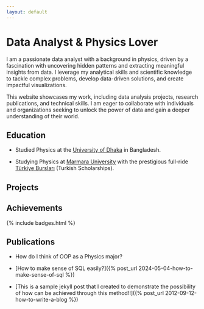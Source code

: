 ```yaml
---
layout: default
---
```



<!-- Introduction -->
# Data Analyst & Physics Lover

I am a passionate data analyst with a background in physics, driven by a fascination with uncovering hidden patterns and extracting meaningful insights from data. I leverage my analytical skills and scientific knowledge to tackle complex problems, develop data-driven solutions, and create impactful visualizations.

This website showcases my work, including data analysis projects, research publications, and technical skills. I am eager to collaborate with individuals and organizations seeking to unlock the power of data and gain a deeper understanding of their world.


<!-- Educational information -->
## Education

- Studied Physics at the [University of Dhaka](https://www.du.ac.bd/) in Bangladesh.

- Studying Physics at [Marmara University](http://fzk.fen.marmara.edu.tr/en/) with the prestigious full-ride [Türkiye Bursları](https://www.turkiyeburslari.gov.tr/) (Turkish Scholarships).


<!-- Projects -->
## Projects


<!-- Acquired certifications -->
## Achievements

{% include badges.html %}

<!-- Publications: blog, tutorial, papers, learning resources, etc. -->
## Publications

- How do I think of OOP as a Physics major?

- [How to make sense of SQL easily?]({% post_url 2024-05-04-how-to-make-sense-of-sql %})

- [This is a sample jekyll post that I created to demonstrate the possibility of how can be achieved through this method!!]({% post_url 2012-09-12-how-to-write-a-blog %})